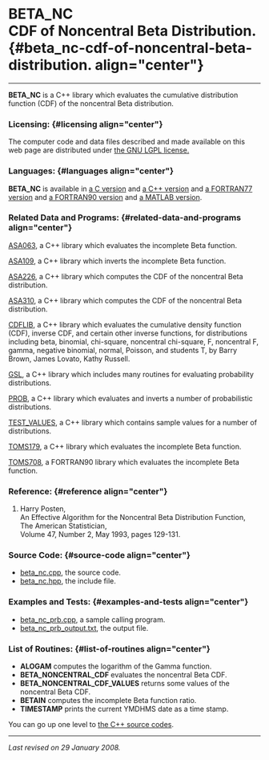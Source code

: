 BETA\_NC\
CDF of Noncentral Beta Distribution. {#beta_nc-cdf-of-noncentral-beta-distribution. align="center"}
====================================

------------------------------------------------------------------------

**BETA\_NC** is a C++ library which evaluates the cumulative
distribution function (CDF) of the noncentral Beta distribution.

### Licensing: {#licensing align="center"}

The computer code and data files described and made available on this
web page are distributed under [the GNU LGPL
license.](../../txt/gnu_lgpl.txt)

### Languages: {#languages align="center"}

**BETA\_NC** is available in [a C
version](../../c_src/beta_nc/beta_nc.html) and [a C++
version](../../cpp_src/beta_nc/beta_nc.html) and [a FORTRAN77
version](../../f77_src/beta_nc/beta_nc.html) and [a FORTRAN90
version](../../f_src/beta_nc/beta_nc.html) and [a MATLAB
version](../../m_src/beta_nc/beta_nc.html).

### Related Data and Programs: {#related-data-and-programs align="center"}

[ASA063](../../cpp_src/asa063/asa063.html), a C++ library which
evaluates the incomplete Beta function.

[ASA109](../../cpp_src/asa109/asa109.html), a C++ library which inverts
the incomplete Beta function.

[ASA226](../../cpp_src/asa226/asa226.html), a C++ library which computes
the CDF of the noncentral Beta distribution.

[ASA310](../../cpp_src/asa310/asa310.html), a C++ library which computes
the CDF of the noncentral Beta distribution.

[CDFLIB](../../cpp_src/cdflib/cdflib.html), a C++ library which
evaluates the cumulative density function (CDF), inverse CDF, and
certain other inverse functions, for distributions including beta,
binomial, chi-square, noncentral chi-square, F, noncentral F, gamma,
negative binomial, normal, Poisson, and students T, by Barry Brown,
James Lovato, Kathy Russell.

[GSL](../../cpp_src/gsl/gsl.html), a C++ library which includes many
routines for evaluating probability distributions.

[PROB](../../cpp_src/prob/prob.html), a C++ library which evaluates and
inverts a number of probabilistic distributions.

[TEST\_VALUES](../../cpp_src/test_values/test_values.html), a C++
library which contains sample values for a number of distributions.

[TOMS179](../../cpp_src/toms179/toms179.html), a C++ library which
evaluates the incomplete Beta function.

[TOMS708](../../f_src/toms708/toms708.html), a FORTRAN90 library which
evaluates the incomplete Beta function.

### Reference: {#reference align="center"}

1.  Harry Posten,\
    An Effective Algorithm for the Noncentral Beta Distribution
    Function,\
    The American Statistician,\
    Volume 47, Number 2, May 1993, pages 129-131.

### Source Code: {#source-code align="center"}

-   [beta\_nc.cpp](beta_nc.cpp), the source code.
-   [beta\_nc.hpp](beta_nc.hpp), the include file.

### Examples and Tests: {#examples-and-tests align="center"}

-   [beta\_nc\_prb.cpp](beta_nc_prb.cpp), a sample calling program.
-   [beta\_nc\_prb\_output.txt](beta_nc_prb_output.txt), the output
    file.

### List of Routines: {#list-of-routines align="center"}

-   **ALOGAM** computes the logarithm of the Gamma function.
-   **BETA\_NONCENTRAL\_CDF** evaluates the noncentral Beta CDF.
-   **BETA\_NONCENTRAL\_CDF\_VALUES** returns some values of the
    noncentral Beta CDF.
-   **BETAIN** computes the incomplete Beta function ratio.
-   **TIMESTAMP** prints the current YMDHMS date as a time stamp.

You can go up one level to [the C++ source codes](../cpp_src.html).

------------------------------------------------------------------------

*Last revised on 29 January 2008.*
